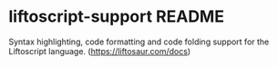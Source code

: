 # liftoscript-support README

Syntax highlighting, code formatting and code folding support for the Liftoscript language. (https://liftosaur.com/docs)